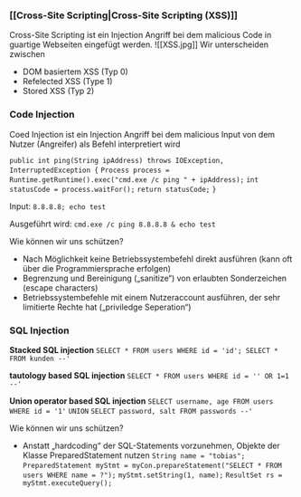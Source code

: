 ### [[Cross-Site Scripting|Cross-Site Scripting (XSS)]]
Cross-Site Scripting ist ein Injection Angriff bei dem malicious Code in guartige Webseiten eingefügt werden.
![[XSS.jpg]]
Wir unterscheiden zwischen 
- DOM basiertem XSS (Typ 0)
- Refelected XSS (Type 1)
- Stored XSS (Typ 2)

### Code Injection
Coed Injection ist ein Injection Angriff bei dem malicious Input von dem Nutzer (Angreifer) als Befehl interpretiert wird

`public int ping(String ipAddress) throws IOException, InterruptedException {`
    `Process process = Runtime.getRuntime().exec("cmd.exe /c ping " + ipAddress);`
    `int statusCode = process.waitFor();`
    `return statusCode;`
`}`

Input: 
	`8.8.8.8; echo test`
	
Ausgeführt wird: 
	`cmd.exe /c ping 8.8.8.8 & echo test`

Wie können wir uns schützen? 
- Nach Möglichkeit keine Betriebssystembefehl direkt ausführen (kann oft über die Programmiersprache erfolgen) 
- Begrenzung und Bereinigung („sanitize“) von erlaubten Sonderzeichen (escape characters) 
- Betriebssystembefehle mit einem Nutzeraccount ausführen, der sehr limitierte Rechte hat („priviledge Seperation“)
### SQL Injection

**Stacked SQL injection**
	`SELECT * FROM users WHERE id = 'id'; SELECT * FROM kunden --'`

**tautology based SQL injection**
	`SELECT * FROM users WHERE id = '' OR 1=1 --'`

**Union operator based SQL injection**
	`SELECT username, age FROM users WHERE id = '1'`
	`UNION`
	`SELECT password, salt FROM passwords --'`

Wie können wir uns schützen? 
- Anstatt „hardcoding“ der SQL-Statements vorzunehmen, Objekte der Klasse PreparedStatement nutzen 
`String name = "tobias";`
`PreparedStatement myStmt = myCon.prepareStatement("SELECT * FROM users WHERE name = ?");`
`myStmt.setString(1, name);`
`ResultSet rs = myStmt.executeQuery();`

